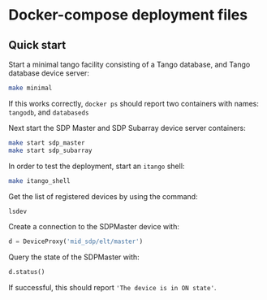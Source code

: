 # Docker-compose deployment files

## Quick start

Start a minimal tango facility consisting of a Tango database, and Tango
database device server:

```bash
make minimal
```

If this works correctly, `docker ps` should report two containers with names:
`tangodb`, and `databaseds`


Next start the SDP Master and SDP Subarray device server containers:

```bash
make start sdp_master
make start sdp_subarray
```

In order to test the deployment, start an `itango` shell:

```bash
make itango_shell
```

Get the list of registered devices by using the command:

```bash
lsdev
``` 

Create a connection to the SDPMaster device with:

```python
d = DeviceProxy('mid_sdp/elt/master')
```

Query the state of the SDPMaster with:

```python
d.status()
```

If successful, this should report `'The device is in ON state'`.


